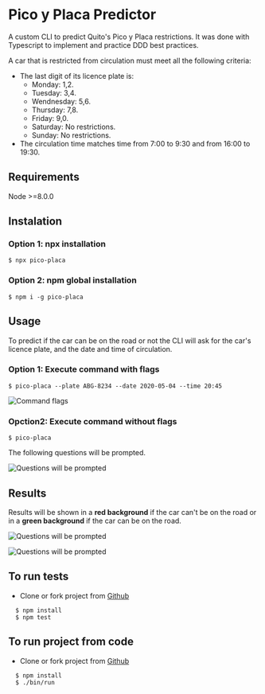 # Pico y Placa Predictor

A custom CLI to predict Quito's Pico y Placa restrictions. It was done with Typescript to implement and practice DDD best practices.

A car that is restricted from circulation must meet all the following criteria:

- The last digit of its licence plate is:
  - Monday: 1,2.
  - Tuesday: 3,4.
  - Wendnesday: 5,6.
  - Thursday: 7,8.
  - Friday: 9,0.
  - Saturday: No restrictions.
  - Sunday: No restrictions.
- The circulation time matches time from 7:00 to 9:30 and from 16:00 to 19:30.

## Requirements

Node >=8.0.0

## Instalation

### Option 1: npx installation

```
$ npx pico-placa
```

### Option 2: npm global installation

```
$ npm i -g pico-placa
```

## Usage

To predict if the car can be on the road or not the CLI will ask for the car's licence plate, and the date and time of circulation.

### Option 1: Execute command with flags

```
$ pico-placa --plate ABG-8234 --date 2020-05-04 --time 20:45
```

![Command flags](https://drive.google.com/uc?id=1zaWNfyGukp5FjIz7Lxh3TCrjkVQnLiXR)

### Opction2: Execute command without flags

```
$ pico-placa
```

The following questions will be prompted.

![Questions will be prompted](https://drive.google.com/uc?id=12L9XIi43Q_Dx714e9UEZlR4XFdN7G2HZ)

## Results

Results will be shown in a **red background** if the car can't be on the road or in a **green background** if the car can be on the road.

![Questions will be prompted](https://drive.google.com/uc?id=1j_Esv6HnK9e8BtnEPyla81vXEOXD7QE2)

![Questions will be prompted](https://drive.google.com/uc?id=1X3iE2l7pjx7GGHMBMWcR20PGx1gbHesN)

## To run tests

- Clone or fork project from [Github](https://github.com/SerotoninaAbad/pico-placa)

```
  $ npm install
  $ npm test
```

## To run project from code

- Clone or fork project from [Github](https://github.com/SerotoninaAbad/pico-placa)

```
  $ npm install
  $ ./bin/run
```
